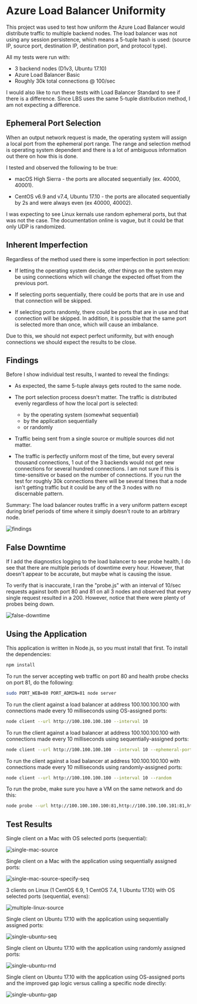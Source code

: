 
# Azure Load Balancer Uniformity

This project was used to test how uniform the Azure Load Balancer would distribute traffic to multiple backend nodes. The load balancer was not using any session persistence, which means a 5-tuple hash is used: (source IP, source port, destination IP, destination port, and protocol type).

All my tests were run with:
* 3 backend nodes (D1v3, Ubuntu 17.10)
* Azure Load Balancer Basic
* Roughly 30k total connections @ 100/sec

I would also like to run these tests with Load Balancer Standard to see if there is a difference. Since LBS uses the same 5-tuple distribution method, I am not expecting a difference.

## Ephemeral Port Selection

When an output network request is made, the operating system will assign a local port from the ephemeral port range. The range and selection method is operating system dependent and there is a lot of ambiguous information out there on how this is done.

I tested and observed the following to be true:

* macOS High Sierra - the ports are allocated sequentially (ex. 40000, 40001).

* CentOS v6.9 and v7.4, Ubuntu 17.10 - the ports are allocated sequentially by 2s and were always even (ex 40000, 40002).

I was expecting to see Linux kernals use random ephemeral ports, but that was not the case. The documentation online is vague, but it could be that only UDP is randomized.

## Inherent Imperfection

Regardless of the method used there is some imperfection in port selection:

* If letting the operating system decide, other things on the system may be using connections which will change the expected offset from the previous port.

* If selecting ports sequentially, there could be ports that are in use and that connection will be skipped.

* If selecting ports randomly, there could be ports that are in use and that connection will be skipped. In addition, it is possible that the same port is selected more than once, which will cause an imbalance.

Due to this, we should not expect perfect uniformity, but with enough connections we should expect the results to be close.

## Findings

Before I show individual test results, I wanted to reveal the findings:

* As expected, the same 5-tuple always gets routed to the same node.

* The port selection process doesn't matter. The traffic is distributed evenly regardless of how the local port is selected:
  * by the operating system (somewhat sequential)
  * by the application sequentially
  * or randomly

* Traffic being sent from a single source or multiple sources did not matter.

* The traffic is perfectly uniform most of the time, but every several thousand connections, 1 out of the 3 backends would not get new connections for several hundred connections. I am not sure if this is time-sensitive or based on the number of connections. If you run the test for roughly 30k connections there will be several times that a node isn't getting traffic but it could be any of the 3 nodes with no discernable pattern.

Summary: The load balancer routes traffic in a very uniform pattern except during brief periods of time where it simply doesn't route to an arbitrary node.

![findings](/images/findings.png)

## False Downtime

If I add the diagnostics logging to the load balancer to see probe health, I do see that there are multiple periods of downtime every hour. However, that doesn't appear to be accurate, but maybe what is causing the issue.

To verify that is inaccurate, I ran the "probe.js" with an interval of 10/sec requests against both port 80 and 81 on all 3 nodes and observed that every single request resulted in a 200. However, notice that there were plenty of probes being down.

![false-downtime](/images/false-downtime.png)

## Using the Application

This application is written in Node.js, so you must install that first. To install the dependencies:

```bash
npm install
```

To run the server accepting web traffic on port 80 and health probe checks on port 81, do the following:

```bash
sudo PORT_WEB=80 PORT_ADMIN=81 node server
```

To run the client against a load balancer at address 100.100.100.100 with connections made every 10 milliseconds using OS-assigned ports:

```bash
node client --url http://100.100.100.100 --interval 10
```

To run the client against a load balancer at address 100.100.100.100 with connections made every 10 milliseconds using sequentially-assigned ports:

```bash
node client --url http://100.100.100.100 --interval 10 --ephemeral-port 32768
```

To run the client against a load balancer at address 100.100.100.100 with connections made every 10 milliseconds using randomly-assigned ports:

```bash
node client --url http://100.100.100.100 --interval 10 --random
```

To run the probe, make sure you have a VM on the same network and do this:

``` bash
node probe --url http://100.100.100.100:81,http://100.100.100.101:81,http://100.100.100.102:81
```

## Test Results

Single client on a Mac with OS selected ports (sequential):

![single-mac-source](/images/single-mac-source.png)

Single client on a Mac with the application using sequentially assigned ports:

![single-mac-source-specify-seq](/images/single-mac-source-specify-seq.png)

3 clients on Linux (1 CentOS 6.9, 1 CentOS 7.4, 1 Ubuntu 17.10) with OS selected ports (sequential, evens):

![multiple-linux-source](/images/multiple-linux-source.png)

Single client on Ubuntu 17.10 with the application using sequentially assigned ports:

![single-ubuntu-seq](/images/single-ubuntu-seq.png)

Single client on Ubuntu 17.10 with the application using randomly assigned ports:

![single-ubuntu-rnd](/images/single-ubuntu-rnd.png)

Single client on Ubuntu 17.10 with the application using OS-assigned ports and the improved gap logic versus calling a specific node directly:

![single-ubuntu-gap](/images/single-ubuntu-gap.png)